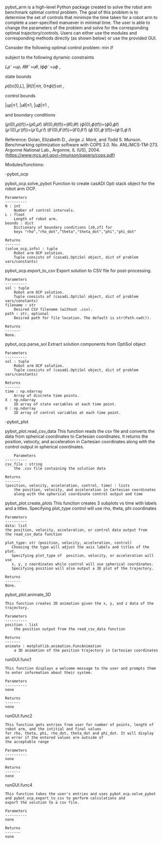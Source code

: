 
pybot_arm is a high-level Python package created to solve the robot arm 
benchmark optimal control problem. The goal of this problem is to determine 
the set of controls that minimize the time taken for a robot arm to complete 
a user-specified manuever in minimal time. The user is able to change the 
parameters of the problem and solve for the corresponding optimal 
trajectory/controls. Users can either use the modules and corresponding 
methods directly (as shown below) or use the provided GUI.


Consider the following optimal control problem:
min 𝑡𝑓 

subject to the following dynamic constraints

𝐿𝜌¨=𝑢𝜌, 𝐼𝜃𝜃¨=𝑢𝜃, 𝐼𝜙𝜙¨=𝑢𝜙 ,

state bounds

𝜌(𝑡)∈[0,𝐿], |𝜃(𝑡)|≤𝜋, 0≤𝜙(𝑡)≤𝜋 ,

control bounds

|𝑢𝜌|≤1, |𝑢𝜃|≤1, |𝑢𝜙|≤1 ,

and boundary conditions

(𝜌(0),𝜌(𝑡𝑓))=(𝜌0,𝜌𝑓)       (𝜃(0),𝜃(𝑡𝑓))=(𝜃0,𝜃𝑓)       (𝜙(0),𝜙(𝑡𝑓))=(𝜙0,𝜙𝑓)    
(𝜌˙(0),𝜌˙(𝑡𝑓))=(𝜌˙0,𝜌˙𝑓)   (𝜃˙(0),𝜃˙(𝑡𝑓))=(𝜃˙0,𝜃˙𝑓)   (𝜙˙(0),𝜙˙(𝑡𝑓))=(𝜙˙0,𝜙˙𝑓)

Reference: Dolan, Elizabeth D., Jorge J. Moré, and Todd S. Munson. 
Benchmarking optimization software with COPS 3.0. No. ANL/MCS-TM-273. 
Argonne National Lab., Argonne, IL (US), 2004. 
(https://www.mcs.anl.gov/~tmunson/papers/cops.pdf)


Modules/functions:

-pybot_ocp

pybot_ocp.solve_pybot 
    Function to create casADI Opti stack object for the robot arm OCP.

    Parameters
    ----------
    N : int
        Number of control intervals.
    L : float
        Length of robot arm.
    bounds : dict
        Dictionary of boundary conditions [z0,zf] for 
        keys "rho","rho_dot","theta","theta_dot","phi","phi_dot"

    Returns
    -------
    (solve_ocp,info) : tuple 
        Robot arm OCP solution. 
        Tuple consists of (casadi.OptiSol object, dict of problem vars/constants)

pybot_ocp.export_to_csv
Export solution to CSV file for post-processing.

    Parameters
    ----------
    sol : tuple 
        Robot arm OCP solution. 
        Tuple consists of (casadi.OptiSol object, dict of problem vars/constants)
    filename : str
        Desired CSV filename (without .csv).
    path : str, optional
        Desired path for file location. The default is str(Path.cwd()).

    Returns
    -------
    None.

pybot_ocp.parse_sol
Extract solution components from OptiSol object

    Parameters
    ----------
    sol : tuple 
        Robot arm OCP solution. 
        Tuple consists of (casadi.OptiSol object, dict of problem vars/constants)

    Returns
    -------
    time : np.ndarray
        Array of discrete time points.
    X : np.ndarray
        2D array of state variables at each time point.
    U : np.ndarray
        2D array of control variables at each time point.

-pybot_plot

pybot_plot.read_csv_data
    This function reads the csv file and converts the data from spherical 
    coordinates to Cartesian coordinates. It returns the position, velocity, 
    and acceleration in Cartesian coordinates along with the control output in
    spherical coordinates.
    
        Parameters
    ----------
    csv_file : string
        the .csv file containing the solution data

    Returns
    -------
    (position, velocity, acceleration, control, time) : lists
        the position, velocity, and acceleration in Cartesian coordinates
        along with the spherical coordinate control output and time

pybot_plot.create_plots
    This function creates 3 subplots vs time with labels and a titles. 
    Specifying plot_type control will use rho, theta, phi coordinates
    
    Parameters
    ----------
    data: list
    the position, velocity, acceleration, or control data output from
    the read_csv_data function
    
    plot_type: str (position, velocity, acceleration, control)
       Choosing the type will adjust the axis labels and titles of the plot.
       Specifying plot_type of  position, velocity, or acceleration will use 
       x, y, z coordinates while control will use spherical coordinates. 
       Specifying position will also output a 3D plot of the trajectory.

    Returns
    -------
    None.

pybot_plot.animate_3D

    This function creates 3D animation given the x, y, and z data of the trajectory. 
    
    Parameters
    ----------
    position : list
        the position output from the read_csv_data function 
        
    Returns
    -------
    animate : matplotlib.animation.FuncAnimation
        a 3D animation of the position trajectory in Cartesian coordinates

runGUI.func1
    
    This function displays a welcome message to the user and prompts them to enter information about their system.
    
    Parameters
    ----------
    none 
        
    Returns
    -------
    none
    
runGUI.func2
    
    This function gets entries from user for number of points, length of robot arm, and the intitial and final values
    for rho, theta, phi, rho_dot, theta_dot and phi_dot. It will display an error if the entered values are outside of
    the acceptable range
    
    Parameters
    ----------
    none 
        
    Returns
    -------
    none
    
runGUI.func4

    This function takes the user's entries and uses pybot_ocp.solve_pybot and pybot_ocp.export_to_csv to perform calculations and 
    export the solution to a csv file.
    
    Parameters
    ----------
    none 
        
    Returns
    -------
    none
